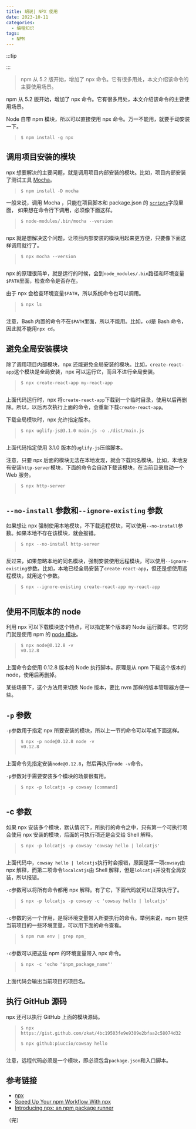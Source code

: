 ```yaml
---
title: 胡说| NPX 使用
date: 2023-10-11
categories:
  - 编程知识
tags:
  - NPM
---
```


:::tip

:::

> npm 从 5.2 版开始，增加了 npx 命令。它有很多用处，本文介绍该命令的主要使用场景。

npm 从 5.2 版开始，增加了 npx 命令。它有很多用处，本文介绍该命令的主要使用场景。

Node 自带 npm 模块，所以可以直接使用 npx 命令。万一不能用，就要手动安装一下。

> ```
> $ npm install -g npx
> ```

调用项目安装的模块
---------

npx 想要解决的主要问题，就是调用项目内部安装的模块。比如，项目内部安装了测试工具 [Mocha](https://www.ruanyifeng.com/blog/2015/12/a-mocha-tutorial-of-examples.html)。

> ```
> $ npm install -D mocha
> ```

一般来说，调用 Mocha ，只能在项目脚本和 package.json 的 [`scripts`](https://www.ruanyifeng.com/blog/2016/10/npm_scripts.html)字段里面， 如果想在命令行下调用，必须像下面这样。

> ```
> $ node-modules/.bin/mocha --version
> 
> 
> ```

npx 就是想解决这个问题，让项目内部安装的模块用起来更方便，只要像下面这样调用就行了。

> ```
> $ npx mocha --version
> 
> 
> ```

npx 的原理很简单，就是运行的时候，会到`node_modules/.bin`路径和环境变量`$PATH`里面，检查命令是否存在。

由于 npx 会检查环境变量`$PATH`，所以系统命令也可以调用。

> ```
> $ npx ls
> 
> 
> ```

注意，Bash 内置的命令不在`$PATH`里面，所以不能用。比如，`cd`是 Bash 命令，因此就不能用`npx cd`。

避免全局安装模块
--------

除了调用项目内部模块，npx 还能避免全局安装的模块。比如，`create-react-app`这个模块是全局安装，npx 可以运行它，而且不进行全局安装。

> ```
> $ npx create-react-app my-react-app
> 
> 
> ```

上面代码运行时，npx 将`create-react-app`下载到一个临时目录，使用以后再删除。所以，以后再次执行上面的命令，会重新下载`create-react-app`。

下载全局模块时，npx 允许指定版本。

> ```
> $ npx uglify-js@3.1.0 main.js -o ./dist/main.js
> 
> 
> ```

上面代码指定使用 3.1.0 版本的`uglify-js`压缩脚本。

注意，只要 npx 后面的模块无法在本地发现，就会下载同名模块。比如，本地没有安装`http-server`模块，下面的命令会自动下载该模块，在当前目录启动一个 Web 服务。

> ```
> $ npx http-server
> 
> 
> ```

`--no-install` 参数和`--ignore-existing` 参数
----------------------------------------

如果想让 npx 强制使用本地模块，不下载远程模块，可以使用`--no-install`参数。如果本地不存在该模块，就会报错。

> ```
> $ npx --no-install http-server
> 
> 
> ```

反过来，如果忽略本地的同名模块，强制安装使用远程模块，可以使用`--ignore-existing`参数。比如，本地已经全局安装了`create-react-app`，但还是想使用远程模块，就用这个参数。

> ```
> $ npx --ignore-existing create-react-app my-react-app
> 
> 
> ```

使用不同版本的 node
------------

利用 npx 可以下载模块这个特点，可以指定某个版本的 Node 运行脚本。它的窍门就是使用 npm 的 [node 模块](https://www.npmjs.com/package/node)。

> ```
> $ npx node@0.12.8 -v
> v0.12.8
> 
> 
> ```

上面命令会使用 0.12.8 版本的 Node 执行脚本。原理是从 npm 下载这个版本的 node，使用后再删掉。

某些场景下，这个方法用来切换 Node 版本，要比 nvm 那样的版本管理器方便一些。

`-p` 参数
-------

`-p`参数用于指定 npx 所要安装的模块，所以上一节的命令可以写成下面这样。

> ```
> $ npx -p node@0.12.8 node -v 
> v0.12.8
> 
> 
> ```

上面命令先指定安装`node@0.12.8`，然后再执行`node -v`命令。

`-p`参数对于需要安装多个模块的场景很有用。

> ```
> $ npx -p lolcatjs -p cowsay [command]
> 
> 
> ```

-c 参数
-----

如果 npx 安装多个模块，默认情况下，所执行的命令之中，只有第一个可执行项会使用 npx 安装的模块，后面的可执行项还是会交给 Shell 解释。

> ```
> $ npx -p lolcatjs -p cowsay 'cowsay hello | lolcatjs'
> 
> 
> ```

上面代码中，`cowsay hello | lolcatjs`执行时会报错，原因是第一项`cowsay`由 npx 解释，而第二项命令`localcatjs`由 Shell 解释，但是`lolcatjs`并没有全局安装，所以报错。

`-c`参数可以将所有命令都用 npx 解释。有了它，下面代码就可以正常执行了。

> ```
> $ npx -p lolcatjs -p cowsay -c 'cowsay hello | lolcatjs'
> 
> 
> ```

`-c`参数的另一个作用，是将环境变量带入所要执行的命令。举例来说，npm 提供当前项目的一些环境变量，可以用下面的命令查看。

> ```
> $ npm run env | grep npm_
> 
> 
> ```

`-c`参数可以把这些 npm 的环境变量带入 npx 命令。

> ```
> $ npx -c 'echo "$npm_package_name"'
> 
> 
> ```

上面代码会输出当前项目的项目名。

执行 GitHub 源码
------------

npx 还可以执行 GitHub 上面的模块源码。

> ```
> $ npx https://gist.github.com/zkat/4bc19503fe9e9309e2bfaa2c58074d32
> 
> $ npx github:piuccio/cowsay hello
> 
> 
> ```

注意，远程代码必须是一个模块，即必须包含`package.json`和入口脚本。

参考链接
----

*   [npx](https://www.npmjs.com/package/npx)
*   [Speed Up Your npm Workflow With npx](https://alligator.io/workflow/npx/)
*   [Introducing npx: an npm package runner](https://medium.com/@maybekatz/introducing-npx-an-npm-package-runner-55f7d4bd282b)

（完）
